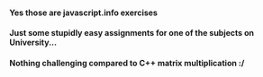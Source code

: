 #### Yes those are javascript.info exercises

#### Just some stupidly easy assignments for one of the subjects on University...

#### Nothing challenging compared to C++ matrix multiplication :/